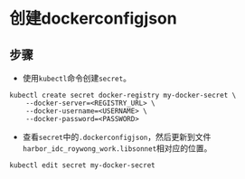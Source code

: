 # 创建dockerconfigjson

## 步骤
- 使用`kubectl`命令创建`secret`。
```shell
kubectl create secret docker-registry my-docker-secret \
    --docker-server=<REGISTRY_URL> \
    --docker-username=<USERNAME> \
    --docker-password=<PASSWORD>
```

- 查看`secret`中的`.dockerconfigjson`，然后更新到文件`harbor_idc_roywong_work.libsonnet`相对应的位置。
```shell
kubectl edit secret my-docker-secret 
```